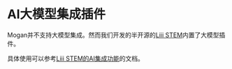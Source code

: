 # AI大模型集成插件

Mogan并不支持大模型集成。然而我们开发的半开源的[Liii STEM](https://liiistem.cn/)内置了大模型插件。

具体使用可以参考[Liii STEM的AI集成功能](https://liiistem.cn/guide/tutorials/llm_plugin.html)的文档。
